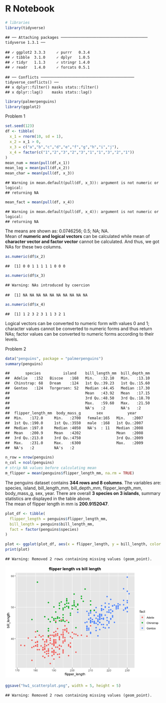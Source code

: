 R Notebook
================

``` r
# libraries
library(tidyverse)
```

    ## ── Attaching packages ─────────────────────────────────────── tidyverse 1.3.1 ──

    ## ✓ ggplot2 3.3.3     ✓ purrr   0.3.4
    ## ✓ tibble  3.1.0     ✓ dplyr   1.0.5
    ## ✓ tidyr   1.1.3     ✓ stringr 1.4.0
    ## ✓ readr   1.4.0     ✓ forcats 0.5.1

    ## ── Conflicts ────────────────────────────────────────── tidyverse_conflicts() ──
    ## x dplyr::filter() masks stats::filter()
    ## x dplyr::lag()    masks stats::lag()

``` r
library(palmerpenguins)
library(ggplot2)
```

Problem 1

``` r
set.seed(123)
df <- tibble(
  x_1 = rnorm(10, sd = 1),
  x_2 = x_1 > 0,
  x_3 = c("a","b","c","d","e","f","g","h","i","j"),
  x_4 = factor(c("1","2","3","2","3","1","1","3","2","1"))
)
mean_num = mean(pull(df,x_1))
mean_log = mean(pull(df,x_2))
mean_char = mean(pull(df, x_3))
```

    ## Warning in mean.default(pull(df, x_3)): argument is not numeric or logical:
    ## returning NA

``` r
mean_fact = mean(pull(df, x_4))
```

    ## Warning in mean.default(pull(df, x_4)): argument is not numeric or logical:
    ## returning NA

The means are shown as: 0.0746256; 0.5; NA; NA.  
Mean of **numeric and logical vectors** can be calculated while mean of
**character vector and factor vector** cannot be calculated. And thus,
we got NAs for these two columns.

``` r
as.numeric(df$x_2)
```

    ##  [1] 0 0 1 1 1 1 1 0 0 0

``` r
as.numeric(df$x_3)
```

    ## Warning: NAs introduced by coercion

    ##  [1] NA NA NA NA NA NA NA NA NA NA

``` r
as.numeric(df$x_4)
```

    ##  [1] 1 2 3 2 3 1 1 3 2 1

Logical vectors can be converted to numeric form with values 0 and 1;
character values cannot be converted to numeric forms and thus return
NAs; factor values can be converted to numeric forms according to their
levels.  

Problem 2

``` r
data("penguins", package = "palmerpenguins")
summary(penguins)
```

    ##       species          island    bill_length_mm  bill_depth_mm  
    ##  Adelie   :152   Biscoe   :168   Min.   :32.10   Min.   :13.10  
    ##  Chinstrap: 68   Dream    :124   1st Qu.:39.23   1st Qu.:15.60  
    ##  Gentoo   :124   Torgersen: 52   Median :44.45   Median :17.30  
    ##                                  Mean   :43.92   Mean   :17.15  
    ##                                  3rd Qu.:48.50   3rd Qu.:18.70  
    ##                                  Max.   :59.60   Max.   :21.50  
    ##                                  NA's   :2       NA's   :2      
    ##  flipper_length_mm  body_mass_g       sex           year     
    ##  Min.   :172.0     Min.   :2700   female:165   Min.   :2007  
    ##  1st Qu.:190.0     1st Qu.:3550   male  :168   1st Qu.:2007  
    ##  Median :197.0     Median :4050   NA's  : 11   Median :2008  
    ##  Mean   :200.9     Mean   :4202                Mean   :2008  
    ##  3rd Qu.:213.0     3rd Qu.:4750                3rd Qu.:2009  
    ##  Max.   :231.0     Max.   :6300                Max.   :2009  
    ##  NA's   :2         NA's   :2

``` r
n_row = nrow(penguins)
n_col = ncol(penguins)
# strip NA values before calculating mean
m_flipper = mean(penguins$flipper_length_mm, na.rm = TRUE)
```

The penguins dataset contains **344 rows and 8 columns**. The variables
are: species, island, bill\_length\_mm, bill\_depth\_mm,
flipper\_length\_mm, body\_mass\_g, sex, year. There are overall **3
species on 3 islands**, summary statistics are displayed in the table
above.  
The mean of flipper length in mm is **200.9152047**.

``` r
plot_df <- tibble(
  flipper_length = penguins$flipper_length_mm,
  bill_length = penguins$bill_length_mm,
  fact = factor(penguins$species)
)
```

``` r
plot <- ggplot(plot_df, aes(x = flipper_length, y = bill_length, color = fact)) + geom_point() + labs(title = "flipper length vs bill length") + theme(plot.title = element_text(face = "bold", hjust = 0.5))
print(plot)
```

    ## Warning: Removed 2 rows containing missing values (geom_point).

![](hw1-az2587_files/figure-gfm/unnamed-chunk-6-1.png)<!-- -->

``` r
ggsave("hw1_scatterplot.png", width = 5, height = 5)
```

    ## Warning: Removed 2 rows containing missing values (geom_point).
